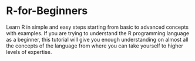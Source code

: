 # R-for-Beginners
Learn R in simple and easy steps starting from basic to advanced concepts with examples. If you are trying to understand the R programming language as a beginner, this tutorial will give you enough understanding on almost all the concepts of the language from where you can take yourself to higher levels of expertise.
